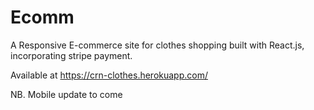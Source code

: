 # Ecomm

A Responsive E-commerce site for clothes shopping built with React.js, incorporating stripe payment.

Available at https://crn-clothes.herokuapp.com/

NB.   Mobile update to come 
